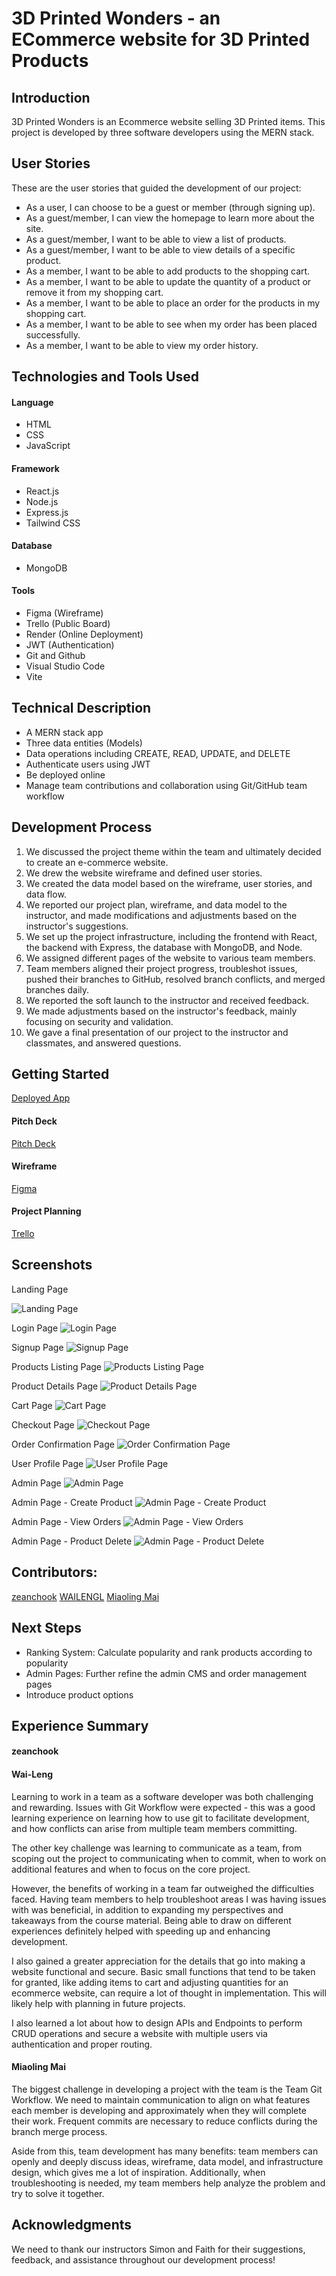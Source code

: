 # 3D Printed Wonders - an ECommerce website for 3D Printed Products

## Introduction

3D Printed Wonders is an Ecommerce website selling 3D Printed items. This project is developed by three software developers using the MERN stack.

## User Stories

These are the user stories that guided the development of our project:

- As a user, I can choose to be a guest or member (through signing up).
- As a guest/member, I can view the homepage to learn more about the site.
- As a guest/member, I want to be able to view a list of products.
- As a guest/member, I want to be able to view details of a specific product.
- As a member, I want to be able to add products to the shopping cart.
- As a member, I want to be able to update the quantity of a product or remove it from my shopping cart.
- As a member, I want to be able to place an order for the products in my shopping cart.
- As a member, I want to be able to see when my order has been placed successfully.
- As a member, I want to be able to view my order history.

## Technologies and Tools Used

#### Language

- HTML
- CSS
- JavaScript

#### Framework

- React.js
- Node.js
- Express.js
- Tailwind CSS

#### Database

- MongoDB

#### Tools

- Figma (Wireframe)
- Trello (Public Board)
- Render (Online Deployment)
- JWT (Authentication)
- Git and Github
- Visual Studio Code
- Vite

## Technical Description

- A MERN stack app
- Three data entities (Models)
- Data operations including CREATE, READ, UPDATE, and DELETE
- Authenticate users using JWT
- Be deployed online
- Manage team contributions and collaboration using Git/GitHub team workflow

## Development Process

1. We discussed the project theme within the team and ultimately decided to create an e-commerce website.
2. We drew the website wireframe and defined user stories.
3. We created the data model based on the wireframe, user stories, and data flow.
4. We reported our project plan, wireframe, and data model to the instructor, and made modifications and adjustments based on the instructor's suggestions.
5. We set up the project infrastructure, including the frontend with React, the backend with Express, the database with MongoDB, and Node.
6. We assigned different pages of the website to various team members.
7. Team members aligned their project progress, troubleshot issues, pushed their branches to GitHub, resolved branch conflicts, and merged branches daily.
8. We reported the soft launch to the instructor and received feedback.
9. We made adjustments based on the instructor's feedback, mainly focusing on security and validation.
10. We gave a final presentation of our project to the instructor and classmates, and answered questions.

## Getting Started

[Deployed App](https://p3-2g7d.onrender.com/)

#### Pitch Deck

[Pitch Deck](https://pitch.com/v/ai-3d-toys-transforming-ecommerce-experience-wvqm6e)

#### Wireframe

[Figma](https://www.figma.com/board/fIRZaoCQJYpwJFw0BRjjk4/Project-3%3A-3D-Printing-Ecom-Site?node-id=0-1&t=9kn4G5qkOHLvyo00-0)

#### Project Planning

[Trello](https://trello.com/b/8imCDxxA/project-3)

## Screenshots

Landing Page

![Landing Page](https://github.com/WAILENGL/3DWonders/blob/main/images/Landing%20Page.png)

Login Page
![Login Page](https://github.com/WAILENGL/3DWonders/blob/main/images/login%20page.png?raw=true)

Signup Page
![Signup Page](https://github.com/WAILENGL/3DWonders/blob/main/images/signuppage.png?raw=true)

Products Listing Page
![Products Listing Page](https://github.com/WAILENGL/3DWonders/blob/main/images/Products%20Listing%20Page.png)

Product Details Page
![Product Details Page](https://github.com/WAILENGL/3DWonders/blob/main/images/Product%20Page.png)

Cart Page
![Cart Page](https://github.com/WAILENGL/3DWonders/blob/main/images/Cart%20Page.png?raw=true)

Checkout Page
![Checkout Page](https://github.com/WAILENGL/3DWonders/blob/main/images/Checkout%20Page.png?raw=true)

Order Confirmation Page
![Order Confirmation Page](https://github.com/WAILENGL/3DWonders/blob/main/images/Order%20Confirmation%20Page.png?raw=true)

User Profile Page
![User Profile Page](https://github.com/WAILENGL/3DWonders/blob/main/images/User%20Profile%20Page.png?raw=true)

Admin Page
![Admin Page](https://github.com/WAILENGL/3DWonders/blob/main/images/Admin%20page.png?raw=true)

Admin Page - Create Product
![Admin Page - Create Product](https://github.com/WAILENGL/3DWonders/blob/main/images/Admin%20Create%20Product.png?raw=true)

Admin Page - View Orders
![Admin Page - View Orders](https://github.com/WAILENGL/3DWonders/blob/main/images/Admin%20Order%20View.png?raw=true)

Admin Page - Product Delete
![Admin Page - Product Delete](https://github.com/WAILENGL/3DWonders/blob/main/images/Admin%20Product%20Delete.png?raw=true)

## Contributors:

[zeanchook](https://github.com/zeanchook)
[WAILENGL](https://github.com/WAILENGL)
[Miaoling Mai](https://github.com/MollyMai99)

## Next Steps

- Ranking System: Calculate popularity and rank products according to popularity
- Admin Pages: Further refine the admin CMS and order management pages
- Introduce product options

## Experience Summary

#### zeanchook

#### Wai-Leng

Learning to work in a team as a software developer was both challenging and rewarding. Issues with Git Workflow were expected - this was a good learning experience on learning how to use git to facilitate development, and how conflicts can arise from multiple team members committing.

The other key challenge was learning to communicate as a team, from scoping out the project to communicating when to commit, when to work on additional features and when to focus on the core project.

However, the benefits of working in a team far outweighed the difficulties faced. Having team members to help troubleshoot areas I was having issues with was beneficial, in addition to expanding my perspectives and takeaways from the course material. Being able to draw on different experiences definitely helped with speeding up and enhancing development.

I also gained a greater appreciation for the details that go into making a website functional and secure. Basic small functions that tend to be taken for granted, like adding items to cart and adjusting quantities for an ecommerce website, can require a lot of thought in implementation. This will likely help with planning in future projects.

I also learned a lot about how to design APIs and Endpoints to perform CRUD operations and secure a website with multiple users via authentication and proper routing.

#### Miaoling Mai

The biggest challenge in developing a project with the team is the Team Git Workflow. We need to maintain communication to align on what features each member is developing and approximately when they will complete their work. Frequent commits are necessary to reduce conflicts during the branch merge process.

Aside from this, team development has many benefits: team members can openly and deeply discuss ideas, wireframe, data model, and infrastructure design, which gives me a lot of inspiration. Additionally, when troubleshooting is needed, my team members help analyze the problem and try to solve it together.

## Acknowledgments

We need to thank our instructors Simon and Faith for their suggestions, feedback, and assistance throughout our development process!
